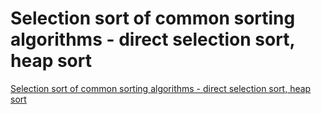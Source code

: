 # Selection sort of common sorting algorithms - direct selection sort, heap sort
[Selection sort of common sorting algorithms - direct selection sort, heap sort](https://aiwithcloud.com/2022/09/19/selection_sort_of_common_sorting_algorithms___direct_selection_sort_heap_sort/)